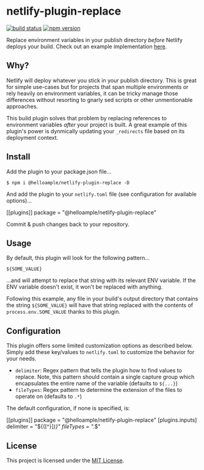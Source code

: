 # netlify-plugin-replace

[![build status](https://api.travis-ci.com/ample/netlify-plugin-replace.svg)](https://travis-ci.com/github/ample/netlify-plugin-replace) [![npm version](https://badge.fury.io/js/%40helloample%2Fnetlify-plugin-replace.svg)](https://www.npmjs.com/package/@helloample/netlify-plugin-replace)

Replace environment variables in your publish directory _before_ Netlify deploys your build. Check out an example implementation [here](https://github.com/ample/netlify-plugin-redirects-demo).

## Why?

Netlify will deploy whatever you stick in your publish directory. This is great for simple use-cases but for projects that span multiple environments or rely heavily on environment variables, it can be tricky manage those differences without resorting to gnarly sed scripts or other unmentionable approaches. 

This build plugin solves that problem by replacing references to environment variables _after_ your project is built. A great example of this plugin's power is dynmically updating your `_redirects` file based on its deployment context. 

## Install

Add the plugin to your package.json file...

```
$ npm i @helloample/netlify-plugin-replace -D
```

And add the plugin to your `netlify.toml` file (see configuration for available options)...

[[plugins]]
  package = "@helloample/netlify-plugin-replace"

Commit & push changes back to your repository. 

## Usage

By default, this plugin will look for the following pattern... 

```
${SOME_VALUE}
```

...and will attempt to replace that string with its relevant ENV variable. If the ENV variable doesn't exist, it won't be replaced with anything. 

Following this example, any file in your build's output directory that contains the string `${SOME_VALUE}` will have that string replaced with the contents of `process.env.SOME_VALUE` thanks to this plugin. 

## Configuration

This plugin offers some limited customization options as described below. Simply add these key/values to `netlify.toml` to customize the behavior for your needs.

* `delimiter`: Regex pattern that tells the plugin how to find values to replace. Note, this pattern should contain a single capture group which encapsulates the entire name of the variable (defaults to `${...}`)
* `fileTypes`: Regex pattern to determine the extension of the files to operate on (defaults to `.*`)

The default configuration, if none is specified, is:

[[plugins]]
  package = "@helloample/netlify-plugin-replace"
  [plugins.inputs]
    delimiter = "\${([^}]*)}"
    fileTypes = ".*$"

## License

This project is licensed under the [MIT License](https://github.com/ample/netlify-plugin-replace/blob/main/LICENSE).